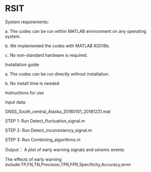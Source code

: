 # RSIT
System requirements:

a. The codes can be run within MATLAB environment on any operating system.

b. We implemented the codes with MATLAB R2018b.

c. No non-standard hardware is required.



Installation guide

a. The codes can be run directly without installation.

b. No install time is needed.

Instructions for use

input data:

GNSS_South_central_Alaska_20180101_20181231.mat


STEP 1: Run Detect_fluctuation_signal.m 

STEP 2: Run Detect_inconsistency_signal.m 

STEP 3: Run Combining_algorithms.m


Output：
A plot of early warning signals and seismic events

The effects of early warning include:TP,FN,TN,Precision,TPR,FPR,Specificity,Accuracy,error
